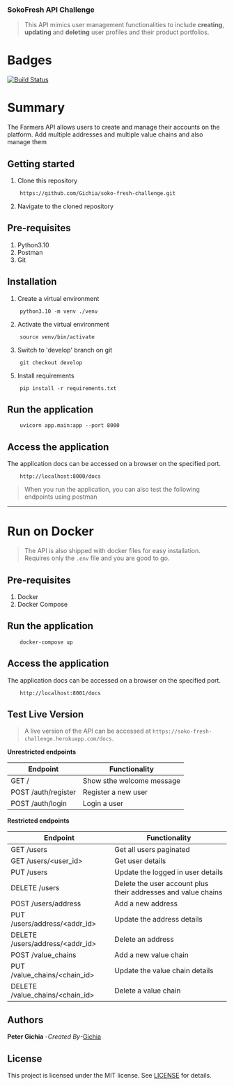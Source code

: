 ### SokoFresh API Challenge

> This API mimics user management functionalities to include **creating**, **updating** and **deleting** user profiles and their product portfolios.

# Badges
[![Build Status](https://github.com/Gichia/soko-fresh-challenge/actions/workflows/main.yml/badge.svg)](https://github.com/Gichia/soko-fresh-challenge/actions)


# Summary
The Farmers API allows users to create and manage their accounts on the platform. Add multiple addresses and multiple value chains and also manage them


Getting started
--------------------
1. Clone this repository
```
    https://github.com/Gichia/soko-fresh-challenge.git
```

2. Navigate to the cloned repository

Pre-requisites
----------------------
1. Python3.10
2. Postman
3. Git

Installation
---------------------------------
1. Create a virtual environment
```
    python3.10 -m venv ./venv
```

2. Activate the virtual environment
```
    source venv/bin/activate
```

3. Switch to 'develop' branch on git
```
    git checkout develop
```

5. Install requirements
```
    pip install -r requirements.txt
```

Run the application
---------------------------------
```
    uvicorn app.main:app --port 8000
```

Access the application
---------------------------------

The application docs can be accessed on a browser on the specified port.
```
    http://localhost:8000/docs
```

> When you run the application, you can also test the following endpoints using postman
-----------------------------------------------

# Run on Docker
> The API is also shipped with docker files for easy installation. Requires only the `.env` file and you are good to go.

Pre-requisites
----------------------
1. Docker
2. Docker Compose

Run the application
---------------------------------
```
    docker-compose up
```

Access the application
---------------------------------

The application docs can be accessed on a browser on the specified port.
```
    http://localhost:8001/docs
```

## Test Live Version
> A live version of the API can be accessed at `https://soko-fresh-challenge.herokuapp.com/docs`.

**Unrestricted endpoints**

| Endpoint | Functionality |
----------|---------------
GET / | Show sthe welcome message
POST /auth/register | Register a new user
POST /auth/login | Login a user

**Restricted endpoints**

Endpoint | Functionality
---------|---------------
GET /users | Get all users paginated
GET /users/&lt;user_id&gt; | Get user details
PUT /users | Update the logged in user details
DELETE /users | Delete the user account plus their addresses and value chains
POST /users/address | Add a new address
PUT /users/address/&lt;addr_id&gt; | Update the address details
DELETE /users/address/&lt;addr_id&gt; | Delete an address
POST /value_chains | Add a new value chain
PUT /value_chains/&lt;chain_id&gt; | Update the value chain details
DELETE /value_chains/&lt;chain_id&gt; | Delete a value chain


Authors
-----------------------------
**Peter Gichia** -_Created By_-[Gichia](https:/github.com/Gichia)

License
--------------------------
This project is licensed under the MIT license. See [LICENSE](https://github.com/Gichia/soko-fresh-challenge/blob/develop/LICENCE) for details.

